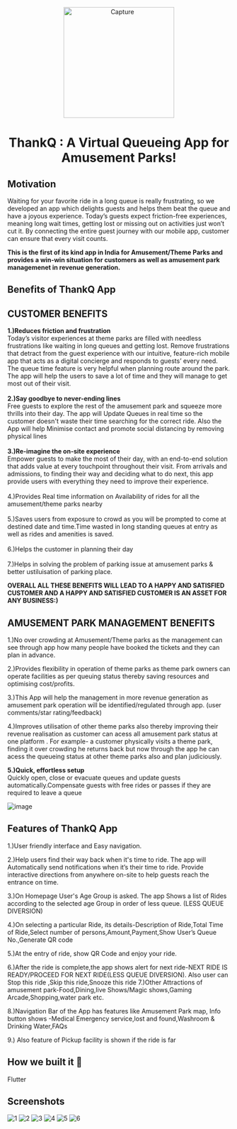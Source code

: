 <p align="center"> <img width="250" alt="Capture" src="https://user-images.githubusercontent.com/88873588/153740523-3af7e47d-c33c-4772-b51c-d1d19dbf56f6.PNG">

  
# <p align="center"> ThankQ : A Virtual Queueing App for Amusement Parks! </p>

## Motivation
Waiting for your favorite ride in a long queue is really frustrating, so we developed an app which delights guests and helps them beat the queue and have a joyous experience. 
Today’s guests expect friction-free experiences, meaning long wait times, getting lost or missing out on activities just won’t cut it. By connecting the entire guest journey with our mobile app, customer can ensure that every visit counts.

**This is the first of its kind app in India for Amusement/Theme Parks and provides a win-win situation for customers as well as amusement park managemenet in revenue generation.**
‍
## Benefits of ThankQ App 
## CUSTOMER BENEFITS
**1.)Reduces friction and frustration** <br>
Today’s visitor experiences at theme parks are filled with needless frustrations like waiting in long queues and getting lost. 
Remove frustrations that detract from the guest experience with our intuitive, feature-rich mobile app that acts as a digital concierge and responds to guests’ every need.
The queue time feature is very helpful when planning route around the park. The app will help the users to save a lot of time and they will manage to get most out of their visit.<br><br>
**2.)Say goodbye to never-ending lines**<br>
Free guests to explore the rest of the amusement park and squeeze more thrills into their day. The app will Update Queues in real time so the customer doesn't waste their time searching for the correct ride. Also the App will help Minimise contact and promote social distancing by removing physical lines<br><br>
**3.)Re-imagine the on-site experience**<br>
Empower guests to make the most of their day, with an end-to-end solution that adds value at every touchpoint throughout their visit. From arrivals and admissions, to finding their way and deciding what to do next, this app provide users with everything they need to improve their experience.<br><br>
4.)Provides Real time information on Availability of rides for all the amusement/theme parks nearby<br><br>
5.)Saves users from exposure to crowd as you will be prompted to come at destined date and time.Time wasted in long standing queues at entry as well as rides and amenities is saved.<br><br>
6.)Helps the customer in planning their day<br><br>
7.)Helps in solving the problem of parking issue at amusement parks & better ustiluisation of parking place.<br>

**OVERALL ALL THESE BENEFITS WILL LEAD TO A HAPPY AND SATISFIED CUSTOMER AND A HAPPY AND SATISFIED CUSTOMER IS AN ASSET FOR ANY BUSINESS:)**


## AMUSEMENT PARK MANAGEMENT BENEFITS
1.)No over crowding at Amusement/Theme parks as the management can see through app how many people have booked the tickets and they can plan in advance.

2.)Provides flexibility in operation of theme parks as theme park owners can operate facilities as per queuing status thereby saving resources and optimising cost/profits.<br>

3.)This App will help the management in more revenue generation as amusement park operation will be identified/regulated through app. (user comments/star rating/feedback)<br>

4.)Improves utilisation of other theme parks also thereby improving their revenue realisation as customer can acess all amusement park status at one platform . For example- a customer physically visits a theme park, finding it over crowding he returns back but now through the app he can acess the queueing status at other theme parks also and plan judiciously.<br>

**5.)Quick, effortless setup**<br>
Quickly open, close or evacuate queues and update guests automatically.Compensate guests with free rides or passes if they are required to leave a queue

![image](https://user-images.githubusercontent.com/88873588/153746808-a9b65f42-0197-4a8b-814e-b2698bf4fcc0.png)

## Features of ThankQ App

1.)User friendly interface and Easy navigation.

2.)Help users find their way back when it's time to ride. The app will Automatically send notifications when it’s their time to ride. Provide interactive directions from anywhere on-site to help guests reach the entrance on time.

3.)On Homepage User's Age Group is asked. The app Shows a list of Rides according to the selected age Group in order of less queue. (LESS QUEUE DIVERSION)

4.)On selecting a particular Ride, its details-Description of Ride,Total Time of Ride,Select number of persons,Amount,Payment,Show User’s Queue No.,Generate QR code

5.)At the entry of ride, show QR Code and enjoy your ride.

6.)After the ride is complete,the app shows alert for next ride-NEXT RIDE IS READY/PROCEED FOR NEXT RIDE(LESS QUEUE DIVERSION). Also user can Stop this ride ,Skip this ride,Snooze this ride 
7.)Other Attractions of amusement park-Food,Dining,live Shows/Magic shows,Gaming Arcade,Shopping,water park etc. 

8.)Navigation Bar of the App has features like Amusement Park map, Info button shows -Medical Emergency service,lost and found,Washroom & Drinking Water,FAQs

9.) Also feature of Pickup facility is shown if the ride is far

## How we built it 🔧
Flutter

## Screenshots
![1](https://user-images.githubusercontent.com/88873588/153750104-63128571-6149-479d-9097-898f2d209a0c.png)
![2](https://user-images.githubusercontent.com/88873588/153750107-3e1dc4cb-e3d1-48ba-8910-7b3f6ae88356.png)
![3](https://user-images.githubusercontent.com/88873588/153750110-f39eedfc-e2f4-4dc4-856c-9493fff712f5.png)
![4](https://user-images.githubusercontent.com/88873588/153750117-e97df51f-818d-4522-89c8-80f13e8983a8.png)
![5](https://user-images.githubusercontent.com/88873588/153750121-bd53e4c0-e70c-42b5-85ae-ae56c64b5a5a.png)
![6](https://user-images.githubusercontent.com/88873588/153750128-107ead9c-d61b-402d-bae6-51230463b550.png)

